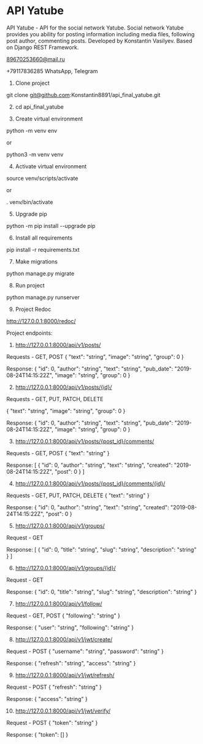 # API Yatube
API Yatube - API for the social network Yatube. Social network Yatube provides you ability for posting information including media files, following post author, commenting posts. Developed by Konstantin Vasilyev. Based on Django REST Framework.

89670253660@mail.ru

+79117836285 WhatsApp, Telegram

1. Clone project 

git clone git@github.com:Konstantin8891/api_final_yatube.git

2. cd api_final_yatube

3. Create virtual environment 

python -m venv env

or 

python3 -m venv venv

4. Activate virtual environment 

source venv/scripts/activate

or 

. venv/bin/activate

5. Upgrade pip 

python -m pip install --upgrade pip

6. Install all requirements 

pip install -r requirements.txt

7. Make migrations

python manage.py migrate

8. Run project

python manage.py runserver

9. Project Redoc

http://127.0.0.1:8000/redoc/

Project endpoints:

1. http://127.0.0.1:8000/api/v1/posts/

Requests - GET, POST
{
    "text": "string",
    "image": "string",
    "group": 0
}

Response:
{
    "id": 0,
    "author": "string",
    "text": "string",
    "pub_date": "2019-08-24T14:15:22Z",
    "image": "string",
    "group": 0
}

2. http://127.0.0.1:8000/api/v1/posts/{id}/

Requests - GET, PUT, PATCH, DELETE

{
    "text": "string",
    "image": "string",
    "group": 0
}

Response:
{
    "id": 0,
    "author": "string",
    "text": "string",
    "pub_date": "2019-08-24T14:15:22Z",
    "image": "string",
    "group": 0
}

3. http://127.0.0.1:8000/api/v1/posts/{post_id}/comments/

Requests - GET, POST
{
    "text": "string"
}

Response:
[
    {
        "id": 0,
        "author": "string",
        "text": "string",
        "created": "2019-08-24T14:15:22Z",
        "post": 0
    }
]

4. http://127.0.0.1:8000/api/v1/posts/{post_id}/comments/{id}/

Requests - GET, PUT, PATCH, DELETE
{
    "text": "string"
}

Response:
{
    "id": 0,
    "author": "string",
    "text": "string",
    "created": "2019-08-24T14:15:22Z",
    "post": 0
}

5. http://127.0.0.1:8000/api/v1/groups/

Request - GET

Response:
[
    {
        "id": 0,
        "title": "string",
        "slug": "string",
        "description": "string"
    }
]

6. http://127.0.0.1:8000/api/v1/groups/{id}/

Request - GET

Response:
{
    "id": 0,
    "title": "string",
    "slug": "string",
    "description": "string"
}

7. http://127.0.0.1:8000/api/v1/follow/

Request - GET, POST
{
    "following": "string"
}

Response:
{
    "user": "string",
    "following": "string"
}

8. http://127.0.0.1:8000/api/v1/jwt/create/

Request - POST
{
    "username": "string",
    "password": "string"
}

Response:
{
    "refresh": "string",
    "access": "string"
}

9. http://127.0.0.1:8000/api/v1/jwt/refresh/

Request - POST
{
    "refresh": "string"
}

Response:
{
    "access": "string"
}

10. http://127.0.0.1:8000/api/v1/jwt/verify/

Request - POST
{
    "token": "string"
}

Response:
{
    "token": []
}
